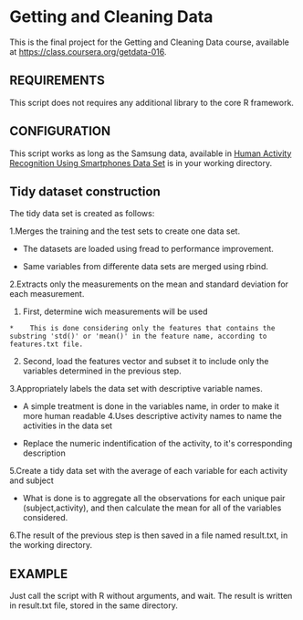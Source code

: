 # Getting and Cleaning Data
This is the final project for the Getting and Cleaning Data course, available at https://class.coursera.org/getdata-016.

## REQUIREMENTS
This script does not requires any additional library to the core R framework.

## CONFIGURATION

This script works as long as the Samsung data, available in [Human Activity Recognition Using Smartphones Data Set](http://archive.ics.uci.edu/ml/datasets/Human+Activity+Recognition+Using+Smartphones) is in your working directory.

## Tidy dataset construction

The tidy data set is created as follows:

1.Merges the training and the test sets to create one data set.

* The datasets are loaded using fread to performance improvement.

* Same variables from differente data sets are merged using rbind.

2.Extracts only the measurements on the mean and standard deviation for each measurement. 

   1. First, determine wich measurements will be used

    *    This is done considering only the features that contains the substring 'std()' or 'mean()' in the feature name, according to features.txt file.

   2. Second, load the features vector and subset it to include only the variables determined in the previous step.

3.Appropriately labels the data set with descriptive variable names.

* A simple treatment is done in the variables name, in order to make it more human readable
4.Uses descriptive activity names to name the activities in the data set

* Replace the numeric indentification of the activity, to it's corresponding description

5.Create a tidy data set with the average of each variable for each activity and subject

* What is done is to aggregate all the observations for each unique pair (subject,activity), and then calculate the mean for all of the variables considered.

6.The result of the previous step is then saved in a file named result.txt, in the working directory.

## EXAMPLE
Just call the script with R without arguments, and wait. The result is written in result.txt file, stored in the same directory.